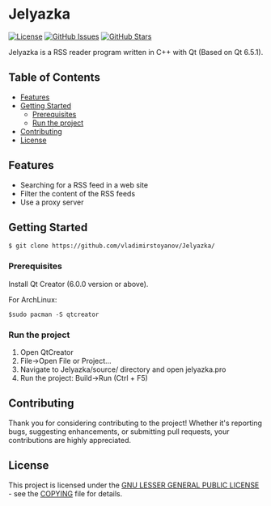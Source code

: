 # Jelyazka

[![License](https://img.shields.io/badge/license-MIT-blue.svg)](https://github.com/vladimirstoyanov/Jelyazka/blob/main/LICENSE)
[![GitHub Issues](https://img.shields.io/github/issues/vladimirstoyanov/Jelyazka)](https://github.com/vladimirstoyanov/Jelyazka/issues)
[![GitHub Stars](https://img.shields.io/github/stars/vladimirstoyanov/Jelyazka)](https://github.com/vladimirstoyanov/Jelyazka/stargazers)

Jelyazka is a RSS reader program written in C++ with Qt (Based on Qt 6.5.1).

## Table of Contents

- [Features](#features)
- [Getting Started](#getting-started)
  - [Prerequisites](#prerequisites)
  - [Run the project](#run-the-project)
- [Contributing](#contributing)
- [License](#license)

## Features

- Searching for a RSS feed in a web site
- Filter the content of the RSS feeds
- Use a proxy server

## Getting Started

`$ git clone https://github.com/vladimirstoyanov/Jelyazka/`

### Prerequisites

Install Qt Creator (6.0.0 version or above).

For ArchLinux:

`$sudo pacman -S qtcreator`

### Run the project
1. Open QtCreator
2. File->Open File or Project...
3. Navigate to Jelyazka/source/ directory and open jelyazka.pro
4. Run the project: Build->Run (Ctrl + F5)

## Contributing

Thank you for considering contributing to the project! Whether it's reporting bugs, suggesting enhancements, or submitting pull requests, your contributions are highly appreciated.

## License
This project is licensed under the [GNU LESSER GENERAL PUBLIC LICENSE](COPYING) - see the [COPYING](COPYING) file for details.




